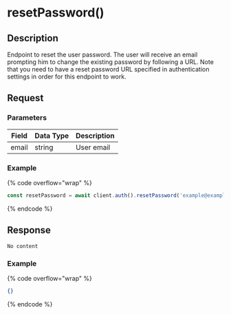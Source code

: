 # resetPassword()

## Description

Endpoint to reset the user password. The user will receive an email prompting him to change the existing password by following a URL. Note that you need to have a reset password URL specified in authentication settings in order for this endpoint to work.

## Request

### Parameters

| Field | Data Type | Description |
| ----- | --------- | ----------- |
| email | string    | User email  |

### Example

{% code overflow="wrap" %}
```javascript
const resetPassword = await client.auth().resetPassword('example@example.com')
```
{% endcode %}

## Response

`No content`

### Example

{% code overflow="wrap" %}
```json
{}
```
{% endcode %}

##
